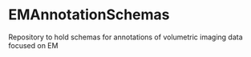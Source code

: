 # EMAnnotationSchemas
Repository to hold schemas for annotations of volumetric imaging data focused on EM
